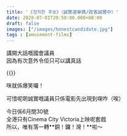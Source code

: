 ```yaml
---
title: '《정직한 후보》（誠實選舉媽/政客誠實中）'
date: 2020-07-01T20:50:00.000+08:00
draft: false
images: ["/images/honestcandidate.jpg"]
tags : [amusement-films]
---
```


講開大話嘅國會議員  
因為有次意外令佢只可以講真話

{{<youtube ZZiB1WrRosQ>}}

咪就係爆笑囉！  

可惜呢啲誠實嘅議員只係電影先出現到㗎咋（唉）  



今日係6月閏30號  
全港只有Cinema City Victoria上映呢套戲  
所以，唯有落一轉**銅！鑼！灣！**啦～
